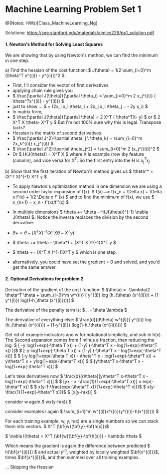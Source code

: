 # Machine Learning Problem Set 1
@(Notes: HWs)[Class_MachineLearning_Ng]

Solutions: https://see.stanford.edu/materials/aimlcs229/ps1_solution.pdf


#### 1. Newton's Method for Solving Least Squares

We are showing that by using Newton's method, we can find the minimum in one step. 

a) Find the hessian of the cost function: $ J(\theta) = 1/2 \sum_{i=0}^m (\theta^T x^{(i)} - y^{(i)})^2 $. 
- First, I'll consider the vector of first derivatives. 
- applying chain rule gives you
-  $ \frac{\partial J(\theta)}{\partial \theta_i}  = \sum_{i=0}^m 2 x_j^{(i)} ( \theta^Tx^{(i)} - y^{(i)}) $ 
- just to show ... $  = (2x_i x_i \theta_i + 2x_j x_i \theta_j .. - 2y x_i)  $
- In matrix form, 
- $ \frac{\partial J(\theta)}{\partial \theta}  =  2 X^T ( \theta^TX- y) $ or $ 2 X^T X \theta- X^T y $ But i'm not 100% sure why this is legal. Transpose facts? 
- Hessian is the matrix of second derivatives. 
- $ \frac{\partial J^2}{\partial \theta_j \ \theta_k} = \sum_{i=0}^m 2x_k^{(i)} x_j^{(i)} $
- $ \frac{\partial J^2}{\partial \theta_j^2}  = \sum_{i=0}^m 2 (x_j^{(i)})^2 $ 
- Or $ H(J(\theta)) = X^T X $ where X is example (row )by feature (column), and vice versa for $X^T$. So the first entry into the H is $x_j^T x_j$


b) Show that the first iteration of Newton's method gives us $ \theta^* = (X^T X)^{-1} X^T y $
- To apply Newton's optimization method in one dimension we are using a second order taylor expansion of f(x). $ f(x) ~= f(x_n + \Delta x) + \Delta x f'(x) + 1/2 \Delta x f''(x) $ and to find the minimum of f(x), we use $ x_{n+1} = x_n -  f'(x)/f''(x) $ 
- In multiple dimensions $ \theta += \theta - H(J(\theta))^{-1} \nabla J(\theta) $. Notice the inverse replaces the division by the second derivative. 

- $\theta += \theta - (X^T X )^{-1}  (X^T X \theta - X^T y)$
- $ \theta += \theta - \theta*1 + (X^T X )^{-1}X^T y $
- $ \theta +=  (X^T X )^{-1}X^T y $ which is one step. 
- alternatively, you could have set the gradient = 0 and solved, and you'd get the same answer. 

####  2. Optional Derivations for problem 2

Derivation of the gradient of the cost function: 
$ l(\theta) = -\lambda/2 \theta^T \theta + \sum_{i=0}^m w^{(i)} [ y^{(i)} log (h_{\theta} (x^{(i)})) + (1-y^{(i)}) log(1-h_\theta (x^{(i)})))] $

The derivative of the penalty term is:
$ .. - \theta \lambda $ 

The derivative of everything else: 
$  \frac{d}{d\theta} w^{(i)}[ y^{(i)} log (h_{\theta} (x^{(i)})) + (1-y^{(i)}) (log(1-h_\theta (x^{(i)})))] $

Get rid of example indicators and w for notational simplicity, and sub in h(x). The Second expansion comes from 1 minus a fraction, then reducing the log. 
$   [ -y log(1+exp(-\theta T x)) + (1-y) (-\theta^T x - log(1+exp(-\theta^T x)) )]$
$  [-y log(1+exp(-\theta T x)) + (1-y) (-\theta^T x - log(1+exp(-\theta^T x))] $
$ [-y log(1+exp(-\theta T x))  - \theta^T x - log(1+exp(-\theta^T x)) + y\theta^T x + ylog(1+exp(-\theta^T x))] $
$ [y\theta^T x-\theta^T x - log(1+exp(-\theta^T x))]  $

Let's take derivatives now
$ \frac{d}{d\theta}[y\theta^T x-\theta^T x - log(1+exp(-\theta^T x))]  $
$  [yx - x -\frac{1}{1+exp(-\theta^T x))} *x* exp(-\theta^T  x)] $
$ x(y-1-\frac{exp(-\theta^T x)}{1+exp(-\theta^T x)})$
$ x(y-\frac{1}{1+exp(-\theta^T x)})$
$ [x(y-h(x))] $

consider w again
$ wx(y-h(x)) $

consider examples i again 
$ \sum_{i=1}^m w^{(i)}x^{(i)}(y^{(i)}-h(x^{(i)})) $

For each training example, w, y, h(x) are a single numbers so we can stack them into vectors. 
$ X^T (\bf{w}(\bf{y}-\bf{h(x)})$

$ \nabla l(\theta) = X^T (\bf{w}(\bf{y}-\bf{h(x)}) - \lambda \theta $

Which means the gradient is again the difference between predicted $ h(\bf{x^{(i)}}) $ and actual $y^{(i)}$, weighted by locally weighted $\bf{x^{(i)}}$, times $\bf{x^{(i)}}$, and then summed over all training examples. 

... Skipping the Hessian 




